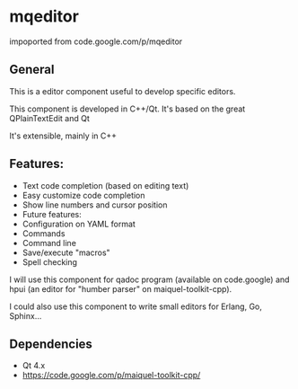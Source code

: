 # mqeditor
impoported from code.google.com/p/mqeditor


## General
This is a editor component useful to develop specific editors.

This component is developed in C++/Qt. It's based on the great QPlainTextEdit and Qt

It's extensible, mainly in C++

## Features:

* Text code completion (based on editing text)
* Easy customize code completion
* Show line numbers and cursor position
* Future features:
* Configuration on YAML format
* Commands
* Command line
* Save/execute "macros"
* Spell checking

I will use this component for qadoc program (available on code.google) and hpui (an editor for "humber parser" on maiquel-toolkit-cpp).

I could also use this component to write small editors for Erlang, Go, Sphinx...

## Dependencies

* Qt 4.x
* https://code.google.com/p/maiquel-toolkit-cpp/
